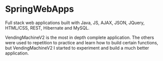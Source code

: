 # SpringWebApps
Full stack web applications built with Java, JS, AJAX, JSON, JQuery, HTML/CSS, REST, Hibernate and MySQL.

VendingMachineV2 is the most in depth complete application. 
The others were used to repetition to practice and learn how to build certain functions, but VendingMachineV2 I started to experiment and build a much better application. 

